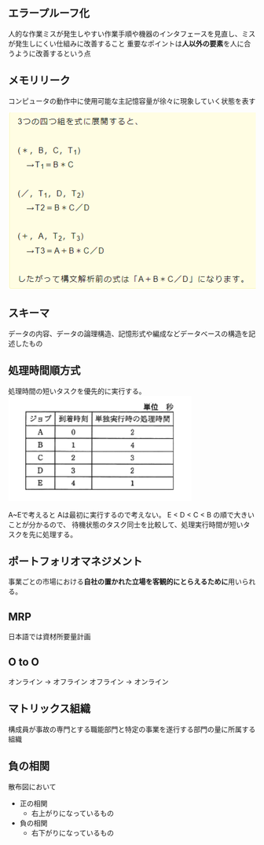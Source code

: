 ## エラープルーフ化
人的な作業ミスが発生しやすい作業手順や機器のインタフェースを見直し、ミスが発生しにくい仕組みに改善すること
重要なポイントは**人以外の要素**を人に合うように改善するという点

## メモリリーク
コンピュータの動作中に使用可能な主記憶容量が徐々に現象していく状態を表す


![picture 2](../../../images/013b991b06f9c9aea25d037287bdbc06f72c02cab37a694a0ba987ffa6a03212.png)


## スキーマ
データの内容、データの論理構造、記憶形式や編成などデータベースの構造を記述したもの


## 処理時間順方式
処理時間の短いタスクを優先的に実行する。
![picture 1](../../../images/94c0b25e6147aa8a195d704b633eac16bafe419c8f19abbc31d92744256a547d.png)

A~Eで考えると
Aは最初に実行するので考えない。
E < D < C < B
の順で大きいことが分かるので、
待機状態のタスク同士を比較して、処理実行時間が短いタスクを先に処理する。


## ポートフォリオマネジメント
事業ごとの市場における**自社の置かれた立場を客観的にとらえるために**用いられる。


## MRP
日本語では資材所要量計画


## O to O
オンライン -> オフライン
オフライン -> オンライン


## マトリックス組織
構成員が事故の専門とする職能部門と特定の事業を遂行する部門の量に所属する組織


## 負の相関
散布図において
- 正の相関
  - 右上がりになっているもの
- 負の相関
  - 右下がりになっているもの
